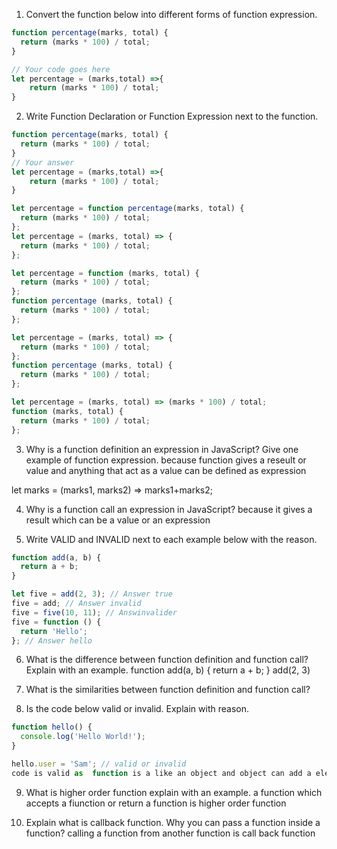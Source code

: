 1. Convert the function below into different forms of function expression.

```js
function percentage(marks, total) {
  return (marks * 100) / total;
}

// Your code goes here
let percentage = (marks,total) =>{
    return (marks * 100) / total;
}
```

2. Write Function Declaration or Function Expression next to the function.

```js
function percentage(marks, total) {
  return (marks * 100) / total;
}
// Your answer
let percentage = (marks,total) =>{
    return (marks * 100) / total;
}
```

```js
let percentage = function percentage(marks, total) {
  return (marks * 100) / total;
};
let percentage = (marks, total) => {
  return (marks * 100) / total;
};

```

```js
let percentage = function (marks, total) {
  return (marks * 100) / total;
};
function percentage (marks, total) {
  return (marks * 100) / total;
};
```

```js
let percentage = (marks, total) => {
  return (marks * 100) / total;
};
function percentage (marks, total) {
  return (marks * 100) / total;
};
```

```js
let percentage = (marks, total) => (marks * 100) / total;
function (marks, total) {
  return (marks * 100) / total;
};
```

3. Why is a function definition an expression in JavaScript? Give one example of function expression.
because function gives a reseult or value and anything that act as a value can be defined as expression

let marks = (marks1, marks2) => marks1+marks2;

4. Why is a function call an expression in JavaScript?
because it gives a result which can be a value or an expression 

5. Write VALID and INVALID next to each example below with the reason.

```js
function add(a, b) {
  return a + b;
}

let five = add(2, 3); // Answer true
five = add; // Answer invalid
five = five(10, 11); // Answinvalider
five = function () {
  return 'Hello';
}; // Answer hello
```

6. What is the difference between function definition and function call? Explain with an example.
function add(a, b) {
  return a + b;
}
add(2, 3)
7. What is the similarities between function definition and function call?

8. Is the code below valid or invalid. Explain with reason.

```js
function hello() {
  console.log('Hello World!');
}

hello.user = 'Sam'; // valid or invalid
code is valid as  function is a like an object and object can add a element and stores the value
```

9. What is higher order function explain with an example.
a function which accepts a fiunction or return a function is higher order function

10. Explain what is callback function. Why you can pass a function inside a function?
calling a function from another function is call back function